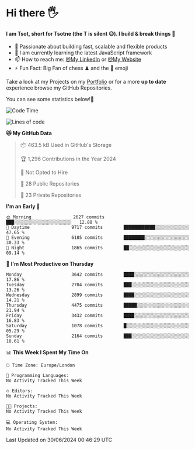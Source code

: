 # Hi there :raised_hand_with_fingers_splayed:
#### I am Tsot, short for Tsotne (the T is silent :wink:). I build & break things :space_invader:
- :telescope: Passionate about building fast, scalable and flexible products
- :seedling: I am currently learning the latest JavaScript framework 
- :mailbox: How to reach me: [@My LinkedIn](https://www.linkedin.com/in/tsotne-gvadzabia/) or [@My Website](https://tsotne.co.uk/contact)
- :zap: Fun Fact: Big Fan of chess ♟ and the 👾 emoji

Take a look at my Projects on my [Portfolio](https://tsotne.co.uk/) or for a more **up to date** experience browse my GitHub Repositories.

You can see some statistics below!:space_invader:
<!--START_SECTION:waka-->
![Code Time](http://img.shields.io/badge/Code%20Time-761%20hrs%202%20mins-blue)

![Lines of code](https://img.shields.io/badge/From%20Hello%20World%20I%27ve%20Written-6.7%20million%20lines%20of%20code-blue)

**🐱 My GitHub Data** 

> 📦 463.5 kB Used in GitHub's Storage 
 > 
> 🏆 1,296 Contributions in the Year 2024
 > 
> 🚫 Not Opted to Hire
 > 
> 📜 28 Public Repositories 
 > 
> 🔑 23 Private Repositories 
 > 
**I'm an Early 🐤** 

```text
🌞 Morning                2627 commits        ███░░░░░░░░░░░░░░░░░░░░░░   12.88 % 
🌆 Daytime                9717 commits        ████████████░░░░░░░░░░░░░   47.65 % 
🌃 Evening                6185 commits        ████████░░░░░░░░░░░░░░░░░   30.33 % 
🌙 Night                  1865 commits        ██░░░░░░░░░░░░░░░░░░░░░░░   09.14 % 
```
📅 **I'm Most Productive on Thursday** 

```text
Monday                   3642 commits        ████░░░░░░░░░░░░░░░░░░░░░   17.86 % 
Tuesday                  2704 commits        ███░░░░░░░░░░░░░░░░░░░░░░   13.26 % 
Wednesday                2899 commits        ████░░░░░░░░░░░░░░░░░░░░░   14.21 % 
Thursday                 4475 commits        █████░░░░░░░░░░░░░░░░░░░░   21.94 % 
Friday                   3432 commits        ████░░░░░░░░░░░░░░░░░░░░░   16.83 % 
Saturday                 1078 commits        █░░░░░░░░░░░░░░░░░░░░░░░░   05.29 % 
Sunday                   2164 commits        ███░░░░░░░░░░░░░░░░░░░░░░   10.61 % 
```


📊 **This Week I Spent My Time On** 

```text
🕑︎ Time Zone: Europe/London

💬 Programming Languages: 
No Activity Tracked This Week

🔥 Editors: 
No Activity Tracked This Week

🐱‍💻 Projects: 
No Activity Tracked This Week

💻 Operating System: 
No Activity Tracked This Week
```


 Last Updated on 30/06/2024 00:46:29 UTC
<!--END_SECTION:waka-->
